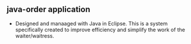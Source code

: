 ## java-order application

- Designed and manaaged with Java in Eclipse. This is a system specifically created to improve efficiency and simplify the work of the waiter/waitress. 
